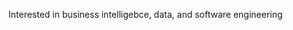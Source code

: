 Interested in business intelligebce, data, and software engineering

<!---
reyhandra-k/reyhandra-k is a ✨ special ✨ repository because its `README.md` (this file) appears on your GitHub profile.
You can click the Preview link to take a look at your changes.
--->
